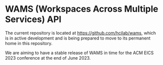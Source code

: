 # WAMS (Workspaces Across Multiple Services) API

The current repository is located at https://github.com/hcilab/wams, which is in active development and is being prepared to move to its permanent home in this repository. 

We are aiming to have a stable release of WAMS in time for the ACM EICS 2023 conference at the end of June 2023. 
